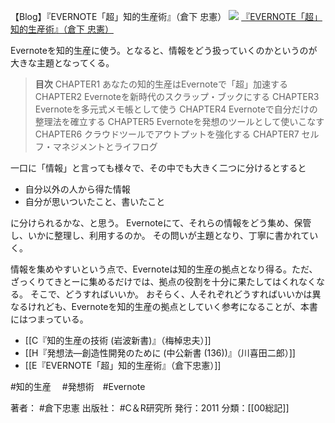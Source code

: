 【Blog】『EVERNOTE「超」知的生産術』（倉下 忠憲）
[![](http://www.amazon.co.jp/exec/obidos/asin/B01EL08HW2/choiyaki81-22/)](https://images-fe.ssl-images-amazon.com/images/I/51i02uyvjAL.jpg)
[『EVERNOTE「超」知的生産術』（倉下 忠憲）](http://www.amazon.co.jp/exec/obidos/asin/B01EL08HW2/choiyaki81-22/)

Evernoteを知的生産に使う。となると、情報をどう扱っていくのかというのが大きな主題となってくる。

> **目次**
> CHAPTER1 あなたの知的生産はEvernoteで「超」加速する
> CHAPTER2 Evernoteを新時代のスクラップ・ブックにする
> CHAPTER3 Evernoteを多元式メモ帳として使う
> CHAPTER4 Evernoteで自分だけの整理法を確立する
> CHAPTER5 Evernoteを発想のツールとして使いこなす
> CHAPTER6 クラウドツールでアウトプットを強化する
> CHAPTER7 セルフ・マネジメントとライフログ

一口に「情報」と言っても様々で、その中でも大きく二つに分けるとすると

- 自分以外の人から得た情報
- 自分が思いついたこと、書いたこと

に分けられるかな、と思う。
Evernoteにて、それらの情報をどう集め、保管し、いかに整理し、利用するのか。
その問いが主題となり、丁寧に書かれていく。

情報を集めやすいという点で、Evernoteは知的生産の拠点となり得る。ただ、ざっくりてきとーに集めるだけでは、拠点の役割を十分に果たしてはくれなくなる。
そこで、どうすればいいか。
おそらく、人それぞれどうすればいいかは異なるけれども、Evernoteを知的生産の拠点としていく参考になることが、本書にはつまっている。

- [[C『知的生産の技術 (岩波新書)』（梅棹忠夫）]]
- [[H『発想法―創造性開発のために (中公新書 (136))』（川喜田二郎）]]
- [[E『EVERNOTE「超」知的生産術』（倉下忠憲）]]

#知的生産 　#発想術　#Evernote 

著者： #倉下忠憲 
出版社： #C＆R研究所 
発行：2011
分類：[[00総記]]